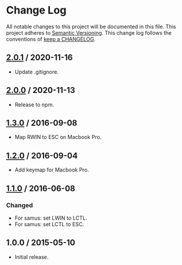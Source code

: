 # Change Log

All notable changes to this project will be documented in this file.
This project adheres to [Semantic Versioning](http://semver.org/).
This change log follows the conventions of
[keep a CHANGELOG](http://keepachangelog.com/).

## [2.0.1] / 2020-11-16

- Update .gitignore.

## [2.0.0] / 2020-11-13

- Release to npm.

## [1.3.0] / 2016-09-08

- Map RWIN to ESC on Macbook Pro.

## [1.2.0] / 2016-09-04

- Add keymap for Macbook Pro.

## [1.1.0] / 2016-06-08

### Changed

- For samus: set LWIN to LCTL.
- For samus: set LCTL to ESC.

## 1.0.0 / 2015-05-10

- Initial release.

[Unreleased]: https://github.com/rxrc/keymaps/compare/v2.0.1...HEAD
[2.0.1]: https://github.com/rxrc/keymaps/compare/v2.0.0...v2.0.1
[2.0.0]: https://github.com/rxrc/keymaps/compare/v1.3.0...v2.0.0
[1.3.0]: https://github.com/rxrc/keymaps/compare/v1.2.0...v1.3.0
[1.2.0]: https://github.com/rxrc/keymaps/compare/v1.1.0...v1.2.0
[1.1.0]: https://github.com/rxrc/keymaps/compare/v1.0.0...v1.1.0
